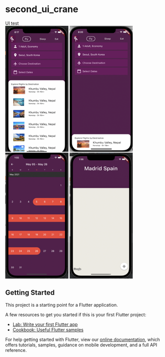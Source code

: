 # second_ui_crane
UI test <br/>
<img src="./images/s_main.png" width="200" height="400">
<img src="./images/s_main2.png" width="200" height="400">
<img src="./images/s_select_dates.png" width="200" height="400">
<img src="./images/s_map.png" width="200" height="400">

## Getting Started

This project is a starting point for a Flutter application.

A few resources to get you started if this is your first Flutter project:

- [Lab: Write your first Flutter app](https://flutter.dev/docs/get-started/codelab)
- [Cookbook: Useful Flutter samples](https://flutter.dev/docs/cookbook)

For help getting started with Flutter, view our
[online documentation](https://flutter.dev/docs), which offers tutorials,
samples, guidance on mobile development, and a full API reference.
